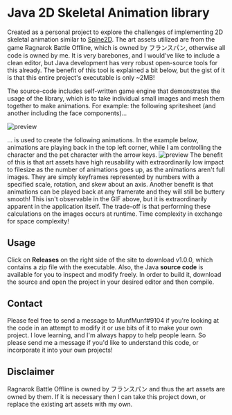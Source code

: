 
# Java 2D Skeletal Animation library
Created as a personal project to explore the challenges of implementing 2D skeletal animation similar to [Spine2D](http://esotericsoftware.com/spine-demos). The art assets utilized are from the game Ragnarok Battle Offline, which is owned by フランスパン, otherwise all code is owned by me. It is very barebones, and I would've like to include a clean editor, but Java development has very robust open-source tools for this already. The benefit of this tool is explained a bit below, but the gist of it is that this entire project's executable is only ~2MB!

The source-code includes self-written game engine that demonstrates the usage of the library, which is to take individual small images and mesh them together to make animations. For example: the following spritesheet (and another including the face components)...

![preview](https://user-images.githubusercontent.com/110074141/214950221-67784245-e299-4cae-94b9-68f3682c2964.png)

... is used to create the following animations. In the example below, animations are playing back in the top left corner, while I am controlling the character and the pet character with the arrow keys.
![preview](https://user-images.githubusercontent.com/110074141/214951140-1c9a56f0-088c-4423-a1b8-babe3afac0f8.gif)
The benefit of this is that art assets have high reusability with extraordinarily low impact to filesize as the number of animations goes up, as the animations aren't full images. They are simply keyframes represented by numbers with a specified scale, rotation, and skew about an axis. Another benefit is that animations can be played back at any framerate and they will still be buttery smooth! This isn't observable in the GIF above, but it is extraordinarily apparent in the application itself. The trade-off is that performing these calculations on the images occurs at runtime. Time complexity in exchange for space complexity!

## Usage
Click on **Releases** on the right side of the site to download v1.0.0, which contains a zip file with the executable. Also, the Java **source code** is available for you to inspect and modify freely. In order to build it, download the source and open the project in your desired editor and then compile.
## Contact
Please feel free to send a message to MunfMunf#9104 if you're looking at the code in an attempt to modify it or use bits of it to make your own project. I love learning, and I'm always happy to help people learn. So please send me a message if you'd like to understand this code, or incorporate it into your own projects!

## Disclaimer
Ragnarok Battle Offline is owned by フランスパン and thus the art assets are owned by them. If it is necessary then I can take this project down, or replace the existing art assets with my own.
